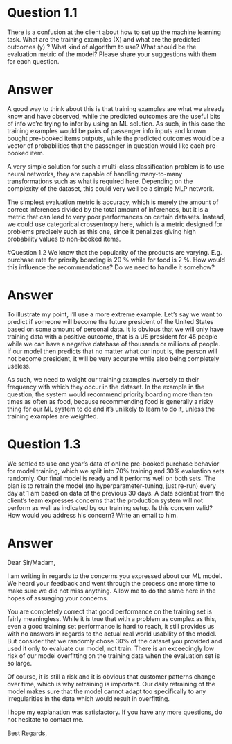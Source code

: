 # Question 1.1
There is a confusion at the client about how to set up the machine learning task. What are the training examples (X) and what are the predicted outcomes (y) ? What kind of algorithm to use? What should be the evaluation metric of the model? Please share your suggestions with them for each question.

# Answer
A good way to think about this is that training examples are what we already know and have observed, while the predicted outcomes are the useful bits of info we’re trying to infer by using an ML solution. As such, in this case the training examples would be pairs of passenger info inputs and known bought pre-booked items outputs, while the predicted outcomes would be a vector of probabilities that the passenger in question would like each pre-booked item.

A very simple solution for such a multi-class classification problem is to use neural networks, they are capable of handling many-to-many transformations such as what is required here. Depending on the complexity of the dataset, this could very well be a simple MLP network.

The simplest evaluation metric is accuracy, which is merely the amount of correct inferences divided by the total amount of inferences, but it is a metric that can lead to very poor performances on certain datasets. Instead, we could use categorical crossentropy here, which is a metric designed for problems precisely such as this one, since it penalizes giving high probability values to non-booked items.

#Question 1.2
We know that the popularity of the products are varying. E.g. purchase rate for priority boarding is 20 % while for food is 2 %. How would this influence the recommendations? Do we need to handle it somehow?

# Answer
To illustrate my point, I’ll use a more extreme example. Let’s say we want to predict if someone will become the future president of the United States based on some amount of personal data. It is obvious that we will only have training data with a positive outcome, that is a US president for 45 people while we can have a negative database of thousands or millions of people. If our model then predicts that no matter what our input is, the person will not become president, it will be very accurate while also being completely useless.

As such, we need to weight our training examples inversely to their frequency with which they occur in the dataset. In the example in the question, the system would recommend priority boarding more than ten times as often as food, because recommending food is generally a risky thing for our ML system to do and it’s unlikely to learn to do it, unless the training examples are weighted.

# Question 1.3
We settled to use one year’s data of online pre-booked purchase behavior for model training, which we split into 70% training and 30% evaluation sets randomly. Our final model is ready and it performs well on both sets. The plan is to retrain the model (no hyperparameter-tuning, just re-run) every day at 1 am based on data of the previous 30 days.
A data scientist from the client’s team expresses concerns that the production system will not perform as well as indicated by our training setup. Is this concern valid? How would you address his concern? Write an email to him.

# Answer
Dear Sir/Madam,

I am writing in regards to the concerns you expressed about our ML model. We heard your feedback and went through the process one more time to make sure we did not miss anything. Allow me to do the same here in the hopes of assuaging your concerns.

You are completely correct that good performance on the training set is fairly meaningless. While it is true that with a problem as complex as this, even a good training set performance is hard to reach, it still provides us with no answers in regards to the actual real world usability of the model. But consider that we randomly chose 30% of the dataset you provided and used it only to evaluate our model, not train. There is an exceedingly low risk of our model overfitting on the training data when the evaluation set is so large.

Of course, it is still a risk and it is obvious that customer patterns change over time, which is why retraining is important. Our daily retraining of the model makes sure that the model cannot adapt too specifically to any irregularities in the data which would result in overfitting.

I hope my explanation was satisfactory. If you have any more questions, do not hesitate to contact me.

Best Regards,
